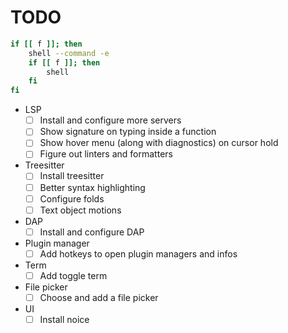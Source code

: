 # TODO

```sh
if [[ f ]]; then
    shell --command -e
    if [[ f ]]; then
        shell
    fi
fi
```

- LSP
    - [ ] Install and configure more servers
    - [ ] Show signature on typing inside a function
    - [ ] Show hover menu (along with diagnostics) on cursor hold
    - [ ] Figure out linters and formatters
- Treesitter
    - [ ] Install treesitter
    - [ ] Better syntax highlighting
    - [ ] Configure folds
    - [ ] Text object motions
- DAP
    - [ ] Install and configure DAP
- Plugin manager
    - [ ] Add hotkeys to open plugin managers and infos
- Term
    - [ ] Add toggle term
- File picker
    - [ ] Choose and add a file picker
- UI
    - [ ] Install noice
